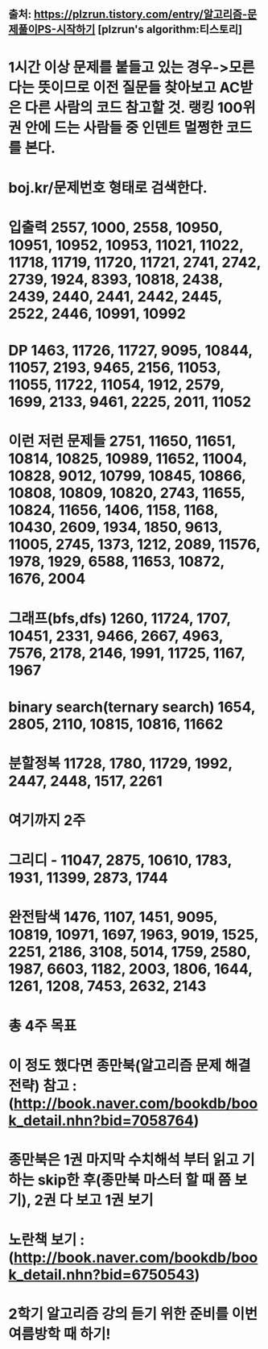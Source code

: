 ## 출처: https://plzrun.tistory.com/entry/알고리즘-문제풀이PS-시작하기 [plzrun's algorithm:티스토리]

# 1시간 이상 문제를 붙들고 있는 경우->모른다는 뜻이므로 이전 질문들 찾아보고 AC받은 다른 사람의 코드 참고할 것. 랭킹 100위권 안에 드는 사람들 중 인덴트 멀쩡한 코드를 본다. 
# boj.kr/문제번호 형태로 검색한다.
# 입출력  2557, 1000, 2558, 10950, 10951, 10952, 10953, 11021, 11022, 11718, 11719, 11720, 11721, 2741, 2742, 2739, 1924, 8393, 10818, 2438, 2439, 2440, 2441, 2442, 2445, 2522, 2446, 10991, 10992
# DP 1463, 11726, 11727, 9095, 10844, 11057, 2193, 9465, 2156, 11053, 11055, 11722, 11054, 1912, 2579, 1699, 2133, 9461, 2225, 2011, 11052
# 이런 저런 문제들 2751, 11650, 11651, 10814, 10825, 10989, 11652, 11004, 10828, 9012, 10799, 10845, 10866, 10808, 10809, 10820, 2743, 11655, 10824, 11656, 1406, 1158, 1168, 10430, 2609, 1934, 1850, 9613, 11005, 2745, 1373, 1212, 2089, 11576, 1978, 1929, 6588, 11653, 10872, 1676, 2004
# 그래프(bfs,dfs) 1260, 11724, 1707, 10451, 2331, 9466, 2667, 4963, 7576, 2178, 2146, 1991, 11725, 1167, 1967
# binary search(ternary search) 1654, 2805, 2110, 10815, 10816, 11662
# 분할정복 11728, 1780, 11729, 1992, 2447, 2448, 1517, 2261
# 여기까지 2주 
# 그리디 - 11047, 2875, 10610, 1783, 1931, 11399, 2873, 1744
# 완전탐색 1476, 1107, 1451, 9095, 10819, 10971, 1697, 1963, 9019, 1525, 2251, 2186, 3108, 5014, 1759, 2580, 1987, 6603, 1182, 2003, 1806, 1644, 1261, 1208, 7453, 2632, 2143
# 총 4주 목표 

# 이 정도 했다면 종만북(알고리즘 문제 해결전략) 참고 : (http://book.naver.com/bookdb/book_detail.nhn?bid=7058764)

# 종만북은 1권 마지막 수치해석 부터 읽고 기하는 skip한 후(종만북 마스터 할 때 쯤 보기), 2권 다 보고 1권 보기 

# 노란책 보기 : (http://book.naver.com/bookdb/book_detail.nhn?bid=6750543)

# 2학기 알고리즘 강의 듣기 위한 준비를 이번 여름방학 때 하기! 
